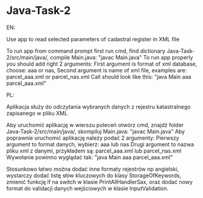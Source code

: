 # Java-Task-2
EN:

Use app to read selected parameters of cadastral register in XML file

To run app from command prompt first run cmd,
find dictionary Java-Task-2/src/main/java/,
compile Main.java:
"javac Main.java"
To run app properly you should add right 2 arguments:
First argument is format of xml database, choose: aaa or nas,
Second argument is name of xml file, examples are: parcel_aaa.xml or parcel_nas.xml
Call should look like this:
"java Main aaa parcel_aaa.xml"


PL:

Aplikacja służy do odczytania wybranych danych z rejestru katastralnego zapisanego w pliku XML

Aby uruchomić aplikację w wierszu poleceń otwórz cmd,
znajdź folder Java-Task-2/src/main/java/,
skompiluj Main.java:
"javac Main.java"
Aby poprawnie uruchomić aplikację należy podać 2 argumenty:
Pierwszy argument to format danych, wybierz: aaa lub nas
Drugi argument to nazwa pliku xml z danymi, przykładem są: parcel_aaa.xml lub parcel_nas.xml
Wywołanie powinno wyglądać tak:
"java Main aaa parcel_aaa.xml"

Stosunkowo łatwo można dodać inne formaty rejestrów np angielski,
wystarczy dodać listę słów kluczowych do klasy StorageOfKeywords, 
zmienić funkcję if na switch w klasie PrintAllHandlerSax,
oraz dodać nowy format do validacji danych wejściowych w klasie InputValidation.
